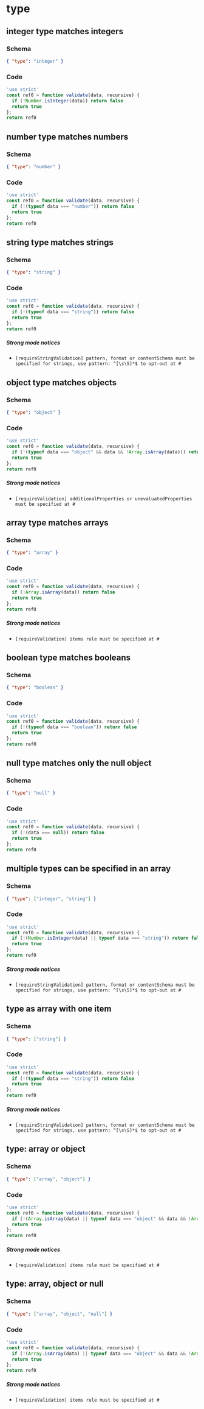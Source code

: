 # type

## integer type matches integers

### Schema

```json
{ "type": "integer" }
```

### Code

```js
'use strict'
const ref0 = function validate(data, recursive) {
  if (!Number.isInteger(data)) return false
  return true
};
return ref0
```


## number type matches numbers

### Schema

```json
{ "type": "number" }
```

### Code

```js
'use strict'
const ref0 = function validate(data, recursive) {
  if (!(typeof data === "number")) return false
  return true
};
return ref0
```


## string type matches strings

### Schema

```json
{ "type": "string" }
```

### Code

```js
'use strict'
const ref0 = function validate(data, recursive) {
  if (!(typeof data === "string")) return false
  return true
};
return ref0
```

##### Strong mode notices

 * `[requireStringValidation] pattern, format or contentSchema must be specified for strings, use pattern: ^[\s\S]*$ to opt-out at #`


## object type matches objects

### Schema

```json
{ "type": "object" }
```

### Code

```js
'use strict'
const ref0 = function validate(data, recursive) {
  if (!(typeof data === "object" && data && !Array.isArray(data))) return false
  return true
};
return ref0
```

##### Strong mode notices

 * `[requireValidation] additionalProperties or unevaluatedProperties must be specified at #`


## array type matches arrays

### Schema

```json
{ "type": "array" }
```

### Code

```js
'use strict'
const ref0 = function validate(data, recursive) {
  if (!Array.isArray(data)) return false
  return true
};
return ref0
```

##### Strong mode notices

 * `[requireValidation] items rule must be specified at #`


## boolean type matches booleans

### Schema

```json
{ "type": "boolean" }
```

### Code

```js
'use strict'
const ref0 = function validate(data, recursive) {
  if (!(typeof data === "boolean")) return false
  return true
};
return ref0
```


## null type matches only the null object

### Schema

```json
{ "type": "null" }
```

### Code

```js
'use strict'
const ref0 = function validate(data, recursive) {
  if (!(data === null)) return false
  return true
};
return ref0
```


## multiple types can be specified in an array

### Schema

```json
{ "type": ["integer", "string"] }
```

### Code

```js
'use strict'
const ref0 = function validate(data, recursive) {
  if (!(Number.isInteger(data) || typeof data === "string")) return false
  return true
};
return ref0
```

##### Strong mode notices

 * `[requireStringValidation] pattern, format or contentSchema must be specified for strings, use pattern: ^[\s\S]*$ to opt-out at #`


## type as array with one item

### Schema

```json
{ "type": ["string"] }
```

### Code

```js
'use strict'
const ref0 = function validate(data, recursive) {
  if (!(typeof data === "string")) return false
  return true
};
return ref0
```

##### Strong mode notices

 * `[requireStringValidation] pattern, format or contentSchema must be specified for strings, use pattern: ^[\s\S]*$ to opt-out at #`


## type: array or object

### Schema

```json
{ "type": ["array", "object"] }
```

### Code

```js
'use strict'
const ref0 = function validate(data, recursive) {
  if (!(Array.isArray(data) || typeof data === "object" && data && !Array.isArray(data))) return false
  return true
};
return ref0
```

##### Strong mode notices

 * `[requireValidation] items rule must be specified at #`


## type: array, object or null

### Schema

```json
{ "type": ["array", "object", "null"] }
```

### Code

```js
'use strict'
const ref0 = function validate(data, recursive) {
  if (!(Array.isArray(data) || typeof data === "object" && data && !Array.isArray(data) || data === null)) return false
  return true
};
return ref0
```

##### Strong mode notices

 * `[requireValidation] items rule must be specified at #`

